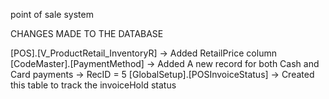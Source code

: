 point of sale system


CHANGES MADE TO THE DATABASE

[POS].[V_ProductRetail_InventoryR] -> Added RetailPrice column
[CodeMaster].[PaymentMethod] -> Added A new record for both Cash and Card payments -> RecID = 5
[GlobalSetup].[POSInvoiceStatus] -> Created this table to track the invoiceHold status